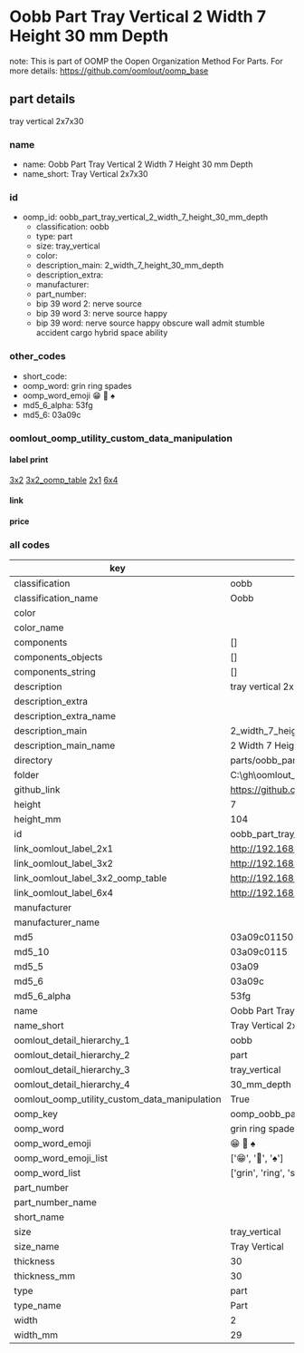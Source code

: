 # Oobb Part Tray Vertical 2 Width 7 Height 30 mm Depth  

note: This is part of OOMP the Oopen Organization Method For Parts. For more details: https://github.com/oomlout/oomp_base

##  part details
  



tray vertical 2x7x30



### name
* name: Oobb Part Tray Vertical 2 Width 7 Height 30 mm Depth
* name_short: Tray Vertical 2x7x30 
### id
* oomp_id: oobb_part_tray_vertical_2_width_7_height_30_mm_depth
  * classification: oobb
  * type: part
  * size: tray_vertical
  * color: 
  * description_main: 2_width_7_height_30_mm_depth
  * description_extra: 
  * manufacturer: 
  * part_number: 
  * bip 39 word 2: nerve source
  * bip 39 word 3: nerve source happy
  * bip 39 word: nerve source happy obscure wall admit stumble accident cargo hybrid space ability

### other_codes
* short_code: 
* oomp_word: grin ring spades
* oomp_word_emoji :grin: :ring: :spades:
* md5_6_alpha: 53fg
* md5_6: 03a09c






### oomlout_oomp_utility_custom_data_manipulation
#### label print
[3x2](http://192.168.1.245:1112/?label=oomp%2053fg)
[3x2_oomp_table](http://192.168.1.108:1112/?label=oomp%2053fg)
[2x1](http://192.168.1.242:1112/?label=oomp%2053fg)
[6x4](http://192.168.1.55:1112/?label=oomp%2053fg)    

#### link

                              

#### price







### all codes 
| key | value |  
| --- | --- |  
| classification | oobb |  
| classification_name | Oobb |  
| color |  |  
| color_name |  |  
| components | [] |  
| components_objects | [] |  
| components_string | [] |  
| description | tray vertical 2x7x30 |  
| description_extra |  |  
| description_extra_name |  |  
| description_main | 2_width_7_height_30_mm_depth |  
| description_main_name | 2 Width 7 Height 30 mm Depth |  
| directory | parts/oobb_part_tray_vertical_2_width_7_height_30_mm_depth |  
| folder | C:\gh\oomlout_oobb_version_4_generated_parts\parts\oobb_part_tray_vertical_2_width_7_height_30_mm_depth |  
| github_link | https://github.com/oomlout/oomlout_oomp_part_src/tree/main/parts/oobb_part_tray_vertical_2_width_7_height_30_mm_depth |  
| height | 7 |  
| height_mm | 104 |  
| id | oobb_part_tray_vertical_2_width_7_height_30_mm_depth |  
| link_oomlout_label_2x1 | http://192.168.1.242:1112/?label=oomp%2053fg |  
| link_oomlout_label_3x2 | http://192.168.1.245:1112/?label=oomp%2053fg |  
| link_oomlout_label_3x2_oomp_table | http://192.168.1.108:1112/?label=oomp%2053fg |  
| link_oomlout_label_6x4 | http://192.168.1.55:1112/?label=oomp%2053fg |  
| manufacturer |  |  
| manufacturer_name |  |  
| md5 | 03a09c0115017af40efb5984d1f404a3 |  
| md5_10 | 03a09c0115 |  
| md5_5 | 03a09 |  
| md5_6 | 03a09c |  
| md5_6_alpha | 53fg |  
| name | Oobb Part Tray Vertical 2 Width 7 Height 30 mm Depth |  
| name_short | Tray Vertical 2x7x30  |  
| oomlout_detail_hierarchy_1 | oobb |  
| oomlout_detail_hierarchy_2 | part |  
| oomlout_detail_hierarchy_3 | tray_vertical |  
| oomlout_detail_hierarchy_4 | 30_mm_depth |  
| oomlout_oomp_utility_custom_data_manipulation | True |  
| oomp_key | oomp_oobb_part_tray_vertical_2_width_7_height_30_mm_depth |  
| oomp_word | grin ring spades |  
| oomp_word_emoji | :grin: :ring: :spades: |  
| oomp_word_emoji_list | [':grin:', ':ring:', ':spades:'] |  
| oomp_word_list | ['grin', 'ring', 'spades'] |  
| part_number |  |  
| part_number_name |  |  
| short_name |  |  
| size | tray_vertical |  
| size_name | Tray Vertical |  
| thickness | 30 |  
| thickness_mm | 30 |  
| type | part |  
| type_name | Part |  
| width | 2 |  
| width_mm | 29 |  
